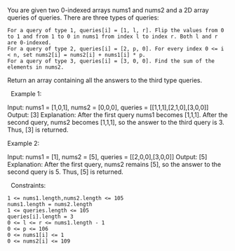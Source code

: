 You are given two 0-indexed arrays nums1 and nums2 and a 2D array queries of queries. There are three types of queries:


	For a query of type 1, queries[i] = [1, l, r]. Flip the values from 0 to 1 and from 1 to 0 in nums1 from index l to index r. Both l and r are 0-indexed.
	For a query of type 2, queries[i] = [2, p, 0]. For every index 0 <= i < n, set nums2[i] = nums2[i] + nums1[i] * p.
	For a query of type 3, queries[i] = [3, 0, 0]. Find the sum of the elements in nums2.


Return an array containing all the answers to the third type queries.

 
Example 1:

Input: nums1 = [1,0,1], nums2 = [0,0,0], queries = [[1,1,1],[2,1,0],[3,0,0]]
Output: [3]
Explanation: After the first query nums1 becomes [1,1,1]. After the second query, nums2 becomes [1,1,1], so the answer to the third query is 3. Thus, [3] is returned.


Example 2:

Input: nums1 = [1], nums2 = [5], queries = [[2,0,0],[3,0,0]]
Output: [5]
Explanation: After the first query, nums2 remains [5], so the answer to the second query is 5. Thus, [5] is returned.


 
Constraints:


	1 <= nums1.length,nums2.length <= 105
	nums1.length = nums2.length
	1 <= queries.length <= 105
	queries[i].length = 3
	0 <= l <= r <= nums1.length - 1
	0 <= p <= 106
	0 <= nums1[i] <= 1
	0 <= nums2[i] <= 109

